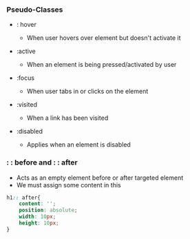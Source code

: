 
### Pseudo-Classes

- : hover
	- When user hovers over element but doesn't activate it

- :active
	- When an element is being pressed/activated by user

- :focus
	- When user tabs in or clicks on the element

- :visited
	- When a link has been visited

- :disabled
	- Applies when an element is disabled


### : : before and : : after

- Acts as an empty element before or after targeted element
- We must assign some content in this

```CSS
h1:: after{
	content: '';
	position: absolute;
	width: 10px;
	height: 10px;
}
```




